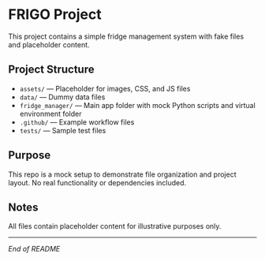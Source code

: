 # FRIGO Project

This project contains a simple fridge management system with fake files and placeholder content.

## Project Structure

- `assets/` — Placeholder for images, CSS, and JS files  
- `data/` — Dummy data files  
- `fridge_manager/` — Main app folder with mock Python scripts and virtual environment folder  
- `.github/` — Example workflow files  
- `tests/` — Sample test files  

## Purpose

This repo is a mock setup to demonstrate file organization and project layout. No real functionality or dependencies included.

## Notes

All files contain placeholder content for illustrative purposes only.

---

*End of README*  